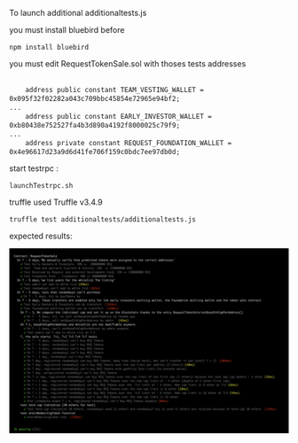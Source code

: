To launch additional additionaltests.js

you must install bluebird before
```
npm install bluebird
```

you must edit RequestTokenSale.sol with thoses tests addresses
```

    address public constant TEAM_VESTING_WALLET = 0x095f32f02282a043c709bbc45854e72965e94bf2;
...
    address public constant EARLY_INVESTOR_WALLET = 0xb80438e752527fa4b3d890a4192f8000025c79f9;
...
    address private constant REQUEST_FOUNDATION_WALLET = 0x4e96617d23a9d6d41fe706f159c0bdc7ee97db0d;

```

start testrpc :
```
launchTestrpc.sh
```

truffle used Truffle v3.4.9 
```
truffle test additionaltests/additionaltests.js
```

expected results:

![RequestTokenSaleTests](./RequestTokenSaleTests-full-2017-10-08.png)